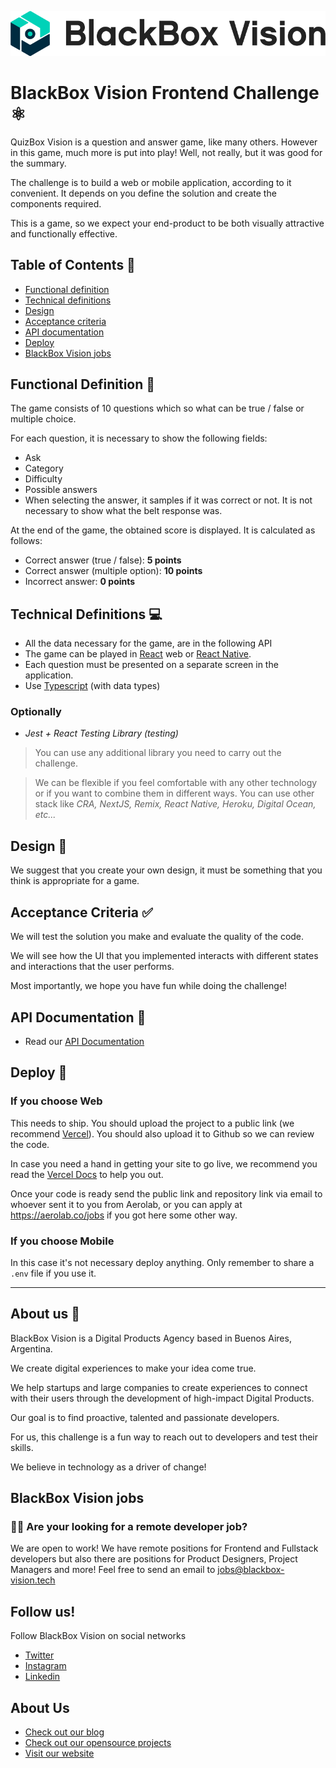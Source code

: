 ![BlackBox Vision Frontend Challenge](assets/bbv-logo.png)

# BlackBox Vision Frontend Challenge ⚛️

QuizBox Vision is a question and answer game, like many others. However in this game, much more is put into play! Well, not really, but it was good for the summary.

The challenge is to build a web or mobile application, according to it convenient.
It depends on you define the solution and create the components required.

This is a game, so we expect your end-product to be both visually attractive and functionally effective.

## Table of Contents 🔎

- [Functional definition](#functional-definition)
- [Technical definitions](#technical-definitions)
- [Design](#design)
- [Acceptance criteria](#acceptance-criteria)
- [API documentation](#api-documentation)
- [Deploy](#deploy)
- [BlackBox Vision jobs](#bbv-careers-opportunities)

## Functional Definition 📝

The game consists of 10 questions which so what can be true / false or multiple choice.

For each question, it is necessary to show the following fields:

- Ask
- Category
- Difficulty
- Possible answers
- When selecting the answer, it samples if it was correct or not. It is not necessary to show what the belt response was.

At the end of the game, the obtained score is displayed. It is calculated as follows:

- Correct answer (true / false): **5 points**
- Correct answer (multiple option): **10 points**
- Incorrect answer: **0 points**

## Technical Definitions 💻

- All the data necessary for the game, are in the following API
- The game can be played in [React](https://reactjs.org/) web or [React Native](https://reactnative.dev/).
- Each question must be presented on a separate screen in the application.
- Use [Typescript](https://www.typescriptlang.org/) (with data types)

### Optionally

- _Jest + React Testing Library (testing)_

> You can use any additional library you need to carry out the challenge.

> We can be flexible if you feel comfortable with any other technology or if you want to combine them in different ways. You can use other stack like _CRA, NextJS, Remix, React Native, Heroku, Digital Ocean, etc..._

## Design 🎨

We suggest that you create your own design, it must be something that you think is appropriate for a game.


## Acceptance Criteria ✅

We will test the solution you make and evaluate the quality of the code.

We will see how the UI that you implemented interacts with different states and interactions that the user performs.

Most importantly, we hope you have fun while doing the challenge!

## API Documentation 📖

- Read our [API Documentation](https://opentdb.com/)

## Deploy 🚀

### If you choose Web
This needs to ship. You should upload the project to a public link (we recommend [Vercel](https://vercel.com/)). You should also upload it to Github so we can review the code.

In case you need a hand in getting your site to go live, we recommend you read the [Vercel Docs](https://vercel.com/docs/concepts/deployments/overview) to help you out.

Once your code is ready send the public link and repository link via email to whoever sent it to you from Aerolab, or you can apply at https://aerolab.co/jobs if you got here some other way.

### If you choose Mobile
In this case it's not necessary deploy anything. Only remember to share a `.env` file if you use it.

---

## About us 👥

BlackBox Vision is a Digital Products Agency based in Buenos Aires, Argentina.

We create digital experiences to make your idea come true.

We help startups and large companies to create experiences to connect with their users through the development of high-impact Digital Products.

Our goal is to find proactive, talented and passionate developers.

For us, this challenge is a fun way to reach out to developers and test their skills.

We believe in technology as a driver of change!

## BlackBox Vision jobs 

### 👩‍💻 Are your looking for a remote developer job?

We are open to work! We have remote positions for Frontend and Fullstack developers but also there are positions for Product Designers, Project Managers and more! Feel free to send an email to [jobs@blackbox-vision.tech](mailto:jobs@blackbox-vision.tech)

## Follow us!

Follow BlackBox Vision on social networks

- [Twitter](https://twitter.com/blackbox_vision)
- [Instagram](https://www.instagram.com/blackbox_vision/)
- [Linkedin](https://www.linkedin.com/company/blackbox-vision)

## About Us
- [Check out our blog](https://blog.blackbox-vision.tech/)
- [Check out our opensource projects](https://github.com/BlackBoxVision)
- [Visit our website](https://www.blackbox-vision.tech/)
